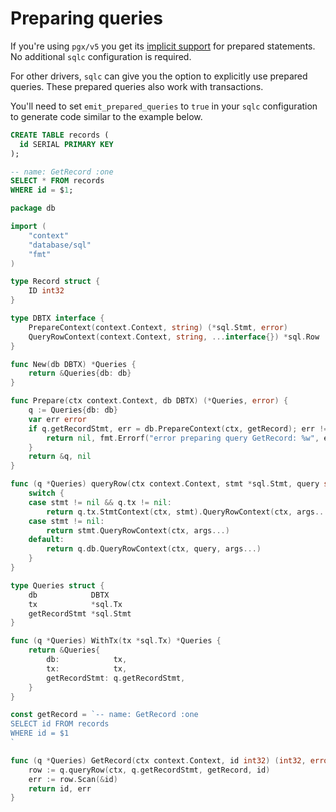 # Preparing queries

If you're using `pgx/v5` you get its
[implicit support](https://github.com/jackc/pgx/wiki/Automatic-Prepared-Statement-Caching)
for prepared statements. No additional `sqlc` configuration is required.

For other drivers, `sqlc` can give you the option to explicitly use prepared
queries. These prepared queries also work with transactions.

You'll need to set `emit_prepared_queries` to `true` in your `sqlc` configuration
to generate code similar to the example below.

```sql
CREATE TABLE records (
  id SERIAL PRIMARY KEY
);

-- name: GetRecord :one
SELECT * FROM records
WHERE id = $1;
```

```go
package db

import (
	"context"
	"database/sql"
	"fmt"
)

type Record struct {
	ID int32
}

type DBTX interface {
	PrepareContext(context.Context, string) (*sql.Stmt, error)
	QueryRowContext(context.Context, string, ...interface{}) *sql.Row
}

func New(db DBTX) *Queries {
	return &Queries{db: db}
}

func Prepare(ctx context.Context, db DBTX) (*Queries, error) {
	q := Queries{db: db}
	var err error
	if q.getRecordStmt, err = db.PrepareContext(ctx, getRecord); err != nil {
		return nil, fmt.Errorf("error preparing query GetRecord: %w", err)
	}
	return &q, nil
}

func (q *Queries) queryRow(ctx context.Context, stmt *sql.Stmt, query string, args ...interface{}) *sql.Row {
	switch {
	case stmt != nil && q.tx != nil:
		return q.tx.StmtContext(ctx, stmt).QueryRowContext(ctx, args...)
	case stmt != nil:
		return stmt.QueryRowContext(ctx, args...)
	default:
		return q.db.QueryRowContext(ctx, query, args...)
	}
}

type Queries struct {
	db            DBTX
	tx            *sql.Tx
	getRecordStmt *sql.Stmt
}

func (q *Queries) WithTx(tx *sql.Tx) *Queries {
	return &Queries{
		db:            tx,
		tx:            tx,
		getRecordStmt: q.getRecordStmt,
	}
}

const getRecord = `-- name: GetRecord :one
SELECT id FROM records
WHERE id = $1
`

func (q *Queries) GetRecord(ctx context.Context, id int32) (int32, error) {
	row := q.queryRow(ctx, q.getRecordStmt, getRecord, id)
	err := row.Scan(&id)
	return id, err
}
```

